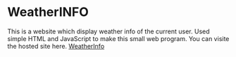 # WeatherINFO
This is a website which display weather info of the current user. Used simple HTML and JavaScript to make this small web program. You can visite the hosted site here. [WeatherInfo](https://t4pusd.github.io/WeatherINFO/)
